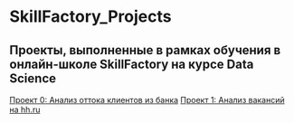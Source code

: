 # SkillFactory_Projects
## Проекты, выполненные в рамках обучения в онлайн-школе SkillFactory на курсе Data Science

[Проект 0: Анализ оттока клиентов из банка](https://github.com/Socol11/SkillFactory_Projects/tree/main/Project_0)
[Проект 1: Анализ вакансий на hh.ru](https://github.com/Socol11/SkillFactory_Projects/tree/main/Ptoject_1)
